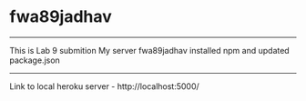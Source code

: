 # fwa89jadhav
---
This is Lab 9 submition 
My server fwa89jadhav
installed npm and updated package.json

---
Link to local heroku server - http://localhost:5000/
